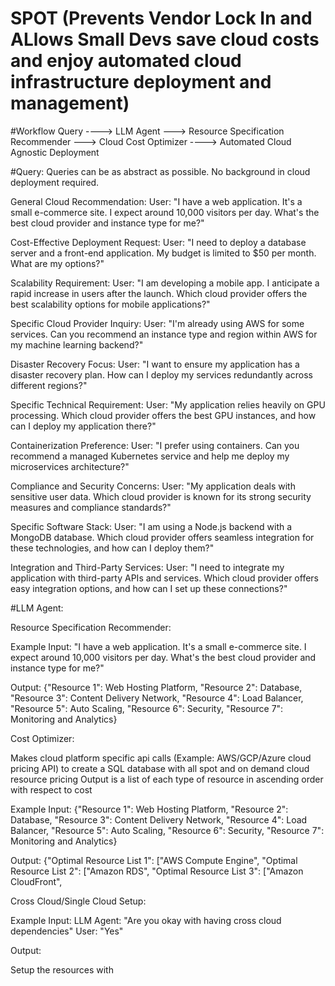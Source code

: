 # SPOT (Prevents Vendor Lock In and ALlows Small Devs save cloud costs and enjoy automated cloud infrastructure deployment and management)


#Workflow
Query ----> LLM Agent ---> Resource Specification Recommender ---> Cloud Cost Optimizer ----> Automated Cloud Agnostic Deployment


#Query:
Queries can be as abstract as possible. No background in cloud deployment required.

General Cloud Recommendation:
User: "I have a web application. It's a small e-commerce site. I expect around 10,000 visitors per day. What's the best cloud provider and instance type for me?"

Cost-Effective Deployment Request:
User: "I need to deploy a database server and a front-end application. My budget is limited to $50 per month. What are my options?"

Scalability Requirement:
User: "I am developing a mobile app. I anticipate a rapid increase in users after the launch. Which cloud provider offers the best scalability options for mobile applications?"

Specific Cloud Provider Inquiry:
User: "I'm already using AWS for some services. Can you recommend an instance type and region within AWS for my machine learning backend?"

Disaster Recovery Focus:
User: "I want to ensure my application has a disaster recovery plan. How can I deploy my services redundantly across different regions?"

Specific Technical Requirement:
User: "My application relies heavily on GPU processing. Which cloud provider offers the best GPU instances, and how can I deploy my application there?"

Containerization Preference:
User: "I prefer using containers. Can you recommend a managed Kubernetes service and help me deploy my microservices architecture?"

Compliance and Security Concerns:
User: "My application deals with sensitive user data. Which cloud provider is known for its strong security measures and compliance standards?"

Specific Software Stack:
User: "I am using a Node.js backend with a MongoDB database. Which cloud provider offers seamless integration for these technologies, and how can I deploy them?"

Integration and Third-Party Services:
User: "I need to integrate my application with third-party APIs and services. Which cloud provider offers easy integration options, and how can I set up these connections?"




#LLM Agent:

Resource Specification Recommender:

Example Input: "I have a web application. It's a small e-commerce site. I expect around 10,000 visitors per day. What's the best cloud provider and instance type for me?"

Output:        {"Resource 1": Web Hosting Platform,
                "Resource 2": Database,
                "Resource 3": Content Delivery Network,
                "Resource 4": Load Balancer,
                "Resource 5": Auto Scaling,
                "Resource 6": Security,
                "Resource 7": Monitoring and Analytics} 

                
Cost Optimizer:

Makes cloud platform specific api calls (Example: AWS/GCP/Azure cloud pricing API) to create a SQL database with all spot and on demand cloud resource pricing
Output is a list of each type of resource in ascending order with respect to cost

Example Input: {"Resource 1": Web Hosting Platform,
                "Resource 2": Database,
                "Resource 3": Content Delivery Network,
                "Resource 4": Load Balancer,
                "Resource 5": Auto Scaling,
                "Resource 6": Security,
                "Resource 7": Monitoring and Analytics} 

Output: {"Optimal Resource List 1": ["AWS Compute Engine", 
         "Optimal Resource List 2": ["Amazon RDS",
         "Optimal Resource List 3": ["Amazon CloudFront",



Cross Cloud/Single Cloud Setup:

Example Input:
LLM Agent: "Are you okay with having cross cloud dependencies"
User: "Yes"

Output:

Setup the resources with 





